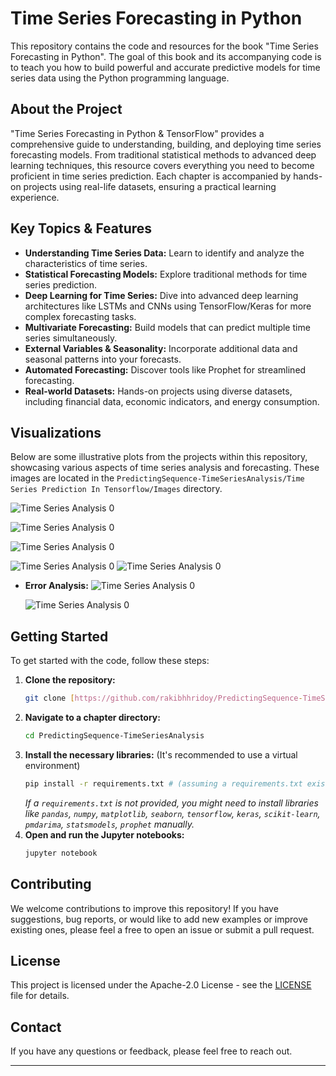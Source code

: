 # Time Series Forecasting in Python

This repository contains the code and resources for the book "Time Series Forecasting in Python". The goal of this book and its accompanying code is to teach you how to build powerful and accurate predictive models for time series data using the Python programming language.

## About the Project

"Time Series Forecasting in Python & TensorFlow" provides a comprehensive guide to understanding, building, and deploying time series forecasting models. From traditional statistical methods to advanced deep learning techniques, this resource covers everything you need to become proficient in time series prediction. Each chapter is accompanied by hands-on projects using real-life datasets, ensuring a practical learning experience.

## Key Topics & Features

* **Understanding Time Series Data:** Learn to identify and analyze the characteristics of time series.
* **Statistical Forecasting Models:** Explore traditional methods for time series prediction.
* **Deep Learning for Time Series:** Dive into advanced deep learning architectures like LSTMs and CNNs using TensorFlow/Keras for more complex forecasting tasks.
* **Multivariate Forecasting:** Build models that can predict multiple time series simultaneously.
* **External Variables & Seasonality:** Incorporate additional data and seasonal patterns into your forecasts.
* **Automated Forecasting:** Discover tools like Prophet for streamlined forecasting.
* **Real-world Datasets:** Hands-on projects using diverse datasets, including financial data, economic indicators, and energy consumption.

## Visualizations

Below are some illustrative plots from the projects within this repository, showcasing various aspects of time series analysis and forecasting. These images are located in the `PredictingSequence-TimeSeriesAnalysis/Time Series Prediction In Tensorflow/Images` directory.

   ![Time Series Analysis 0](TimeSeriesPredictionInTensorflow/Images/TSA0.png)

   ![Time Series Analysis 0](TimeSeriesPredictionInTensorflow/Images/TSA1.png)

   ![Time Series Analysis 0](TimeSeriesPredictionInTensorflow/Images/TSA2.png)

   ![Time Series Analysis 0](TimeSeriesPredictionInTensorflow/Images/TSA3.png)
   ![Time Series Analysis 0](TimeSeriesPredictionInTensorflow/Images/TSA4.png)

* **Error Analysis:**
    ![Time Series Analysis 0](TimeSeriesPredictionInTensorflow/Images/TSA5.png)

    ![Time Series Analysis 0](TimeSeriesPredictionInTensorflow/Images/TSA6.png)

## Getting Started

To get started with the code, follow these steps:

1.  **Clone the repository:**
    ```bash
    git clone [https://github.com/rakibhhridoy/PredictingSequence-TimeSeriesAnalysis.git](https://github.com/rakibhhridoy/PredictingSequence-TimeSeriesAnalysis.git)
    ```
2.  **Navigate to a chapter directory:**
    ```bash
    cd PredictingSequence-TimeSeriesAnalysis
    ```
3.  **Install the necessary libraries:**
    (It's recommended to use a virtual environment)
    ```bash
    pip install -r requirements.txt # (assuming a requirements.txt exists in each chapter or root)
    ```
    *If a `requirements.txt` is not provided, you might need to install libraries like `pandas`, `numpy`, `matplotlib`, `seaborn`, `tensorflow`, `keras`, `scikit-learn`, `pmdarima`, `statsmodels`, `prophet` manually.*
4.  **Open and run the Jupyter notebooks:**
    ```bash
    jupyter notebook
    ```

## Contributing

We welcome contributions to improve this repository! If you have suggestions, bug reports, or would like to add new examples or improve existing ones, please feel a free to open an issue or submit a pull request.

## License

This project is licensed under the Apache-2.0 License - see the [LICENSE](LICENSE) file for details.

## Contact

If you have any questions or feedback, please feel free to reach out.

---
